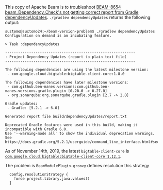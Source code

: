 This copy of Apache Beam is to troubleshoot [BEAM-8654 beam_Dependency_Check's not getting correct
report from Gradle dependencyUpdates](https://issues.apache.org/jira/projects/BEAM/issues/BEAM-8654
). `./gradlew dependencyUpdates` returns the following output:

```
suztomo@suxtomo24:~/beam-version-problem$ ./gradlew dependencyUpdates
Configuration on demand is an incubating feature.

> Task :dependencyUpdates

------------------------------------------------------------
: Project Dependency Updates (report to plain text file)
------------------------------------------------------------

The following dependencies are using the latest milestone version:
 - com.google.cloud.bigtable:bigtable-client-core:1.8.0

The following dependencies have later milestone versions:
 - com.github.ben-manes.versions:com.github.ben-manes.versions.gradle.plugin [0.20.0 -> 0.27.0]
 - org.sonarqube:org.sonarqube.gradle.plugin [2.7 -> 2.8]

Gradle updates:
 - Gradle: [5.2.1 -> 6.0]

Generated report file build/dependencyUpdates/report.txt

Deprecated Gradle features were used in this build, making it incompatible with Gradle 6.0.
Use '--warning-mode all' to show the individual deprecation warnings.
See https://docs.gradle.org/5.2.1/userguide/command_line_interface.html#sec:command_line_warnings
```

As of November 14th, 2019, the latest `bigtable-client-core` is
[`com.google.cloud.bigtable:bigtable-client-core:1.12.1`](
https://search.maven.org/artifact/com.google.cloud.bigtable/bigtable-client-core/1.12.1/jar).

The problem is `BeamModulePlugin.groovy` defines resolution this strategy

```
  config.resolutionStrategy {
    force project.library.java.values()
  }
```

